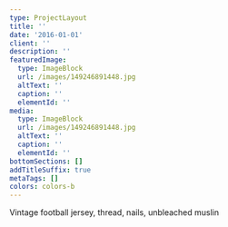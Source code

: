 ```yaml
---
type: ProjectLayout
title: ''
date: '2016-01-01'
client: ''
description: ''
featuredImage:
  type: ImageBlock
  url: /images/149246891448.jpg
  altText: ''
  caption: ''
  elementId: ''
media:
  type: ImageBlock
  url: /images/149246891448.jpg
  altText: ''
  caption: ''
  elementId: ''
bottomSections: []
addTitleSuffix: true
metaTags: []
colors: colors-b
---
```

Vintage football jersey, thread, nails, unbleached muslin
